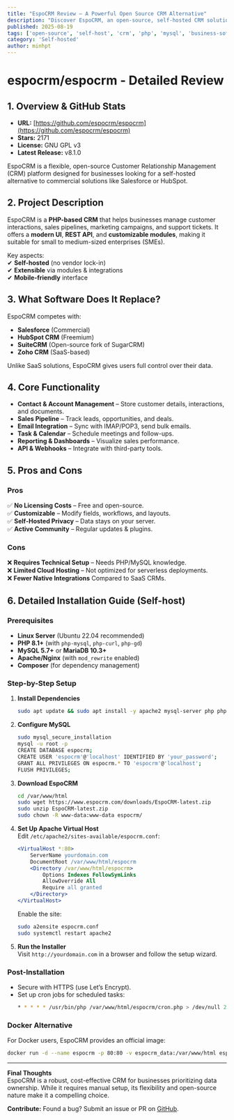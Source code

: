 ```yaml
---
title: "EspoCRM Review – A Powerful Open Source CRM Alternative"
description: "Discover EspoCRM, an open-source, self-hosted CRM solution that rivals commercial platforms. Learn its features, pros & cons, and how to install it."
published: 2025-08-19
tags: ['open-source', 'self-host', 'crm', 'php', 'mysql', 'business-software']
category: 'Self-hosted'
author: minhpt
---
```


# espocrm/espocrm - Detailed Review

## 1. Overview & GitHub Stats
- **URL:** [https://github.com/espocrm/espocrm](https://github.com/espocrm/espocrm)  
- **Stars:** 2171  
- **License:** GNU GPL v3  
- **Latest Release:** v8.1.0  

EspoCRM is a flexible, open-source Customer Relationship Management (CRM) platform designed for businesses looking for a self-hosted alternative to commercial solutions like Salesforce or HubSpot.

## 2. Project Description
EspoCRM is a **PHP-based CRM** that helps businesses manage customer interactions, sales pipelines, marketing campaigns, and support tickets. It offers a **modern UI**, **REST API**, and **customizable modules**, making it suitable for small to medium-sized enterprises (SMEs).  

Key aspects:  
✔ **Self-hosted** (no vendor lock-in)  
✔ **Extensible** via modules & integrations  
✔ **Mobile-friendly** interface  

## 3. What Software Does It Replace?
EspoCRM competes with:  
- **Salesforce** (Commercial)  
- **HubSpot CRM** (Freemium)  
- **SuiteCRM** (Open-source fork of SugarCRM)  
- **Zoho CRM** (SaaS-based)  

Unlike SaaS solutions, EspoCRM gives users full control over their data.

## 4. Core Functionality
- **Contact & Account Management** – Store customer details, interactions, and documents.  
- **Sales Pipeline** – Track leads, opportunities, and deals.  
- **Email Integration** – Sync with IMAP/POP3, send bulk emails.  
- **Task & Calendar** – Schedule meetings and follow-ups.  
- **Reporting & Dashboards** – Visualize sales performance.  
- **API & Webhooks** – Integrate with third-party tools.  

## 5. Pros and Cons
### **Pros**  
✅ **No Licensing Costs** – Free and open-source.  
✅ **Customizable** – Modify fields, workflows, and layouts.  
✅ **Self-Hosted Privacy** – Data stays on your server.  
✅ **Active Community** – Regular updates & plugins.  

### **Cons**  
❌ **Requires Technical Setup** – Needs PHP/MySQL knowledge.  
❌ **Limited Cloud Hosting** – Not optimized for serverless deployments.  
❌ **Fewer Native Integrations** Compared to SaaS CRMs.  

## 6. Detailed Installation Guide (Self-host)
### **Prerequisites**  
- **Linux Server** (Ubuntu 22.04 recommended)  
- **PHP 8.1+** (with `php-mysql`, `php-curl`, `php-gd`)  
- **MySQL 5.7+** or **MariaDB 10.3+**  
- **Apache/Nginx** (with `mod_rewrite` enabled)  
- **Composer** (for dependency management)  

### **Step-by-Step Setup**  
1. **Install Dependencies**  
   ```bash
   sudo apt update && sudo apt install -y apache2 mysql-server php php-mysql php-curl php-gd php-zip unzip composer
   ```

2. **Configure MySQL**  
   ```bash
   sudo mysql_secure_installation
   mysql -u root -p
   CREATE DATABASE espocrm;
   CREATE USER 'espocrm'@'localhost' IDENTIFIED BY 'your_password';
   GRANT ALL PRIVILEGES ON espocrm.* TO 'espocrm'@'localhost';
   FLUSH PRIVILEGES;
   ```

3. **Download EspoCRM**  
   ```bash
   cd /var/www/html
   sudo wget https://www.espocrm.com/downloads/EspoCRM-latest.zip
   sudo unzip EspoCRM-latest.zip
   sudo chown -R www-data:www-data espocrm/
   ```

4. **Set Up Apache Virtual Host**  
   Edit `/etc/apache2/sites-available/espocrm.conf`:  
   ```apache
   <VirtualHost *:80>
       ServerName yourdomain.com
       DocumentRoot /var/www/html/espocrm
       <Directory /var/www/html/espocrm>
           Options Indexes FollowSymLinks
           AllowOverride All
           Require all granted
       </Directory>
   </VirtualHost>
   ```
   Enable the site:  
   ```bash
   sudo a2ensite espocrm.conf
   sudo systemctl restart apache2
   ```

5. **Run the Installer**  
   Visit `http://yourdomain.com` in a browser and follow the setup wizard.  

### **Post-Installation**  
- Secure with HTTPS (use Let’s Encrypt).  
- Set up cron jobs for scheduled tasks:  
  ```bash
  * * * * * /usr/bin/php /var/www/html/espocrm/cron.php > /dev/null 2>&1
  ```

### **Docker Alternative**  
For Docker users, EspoCRM provides an official image:  
```bash
docker run -d --name espocrm -p 80:80 -v espocrm_data:/var/www/html espocrm/espocrm:latest
```

---

**Final Thoughts**  
EspoCRM is a robust, cost-effective CRM for businesses prioritizing data ownership. While it requires manual setup, its flexibility and open-source nature make it a compelling choice.  

**Contribute:** Found a bug? Submit an issue or PR on [GitHub](https://github.com/espocrm/espocrm).  
```